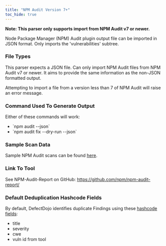 ```yaml
---
title: "NPM Audit Version 7+"
toc_hide: true
---
```


**Note: This parser only supports import from NPM Audit v7 or newer.**

Node Package Manager (NPM) Audit plugin output file can be imported in
JSON format. Only imports the \'vulnerabilities\' subtree.

### File Types
This parser expects a JSON file.  Can only import NPM Audit files from NPM Audit v7 or newer. It aims to provide the same
information as the non-JSON formatted output.

Attempting to import a file from a version less than 7 of NPM Audit will raise an error message.

### Command Used To Generate Output
Either of these commands will work:
- \`npm audit --json\`
- \`npm audit fix --dry-run --json\`

### Sample Scan Data
Sample NPM Audit scans can be found [here](https://github.com/DefectDojo/django-DefectDojo/tree/master/unittests/scans/npm_audit_7_plus).

### Link To Tool
See NPM-Audit-Report on GitHub: https://github.com/npm/npm-audit-report/

### Default Deduplication Hashcode Fields
By default, DefectDojo identifies duplicate Findings using these [hashcode fields](https://docs.defectdojo.com/en/working_with_findings/finding_deduplication/about_deduplication/):

- title
- severity
- cwe
- vuln id from tool
